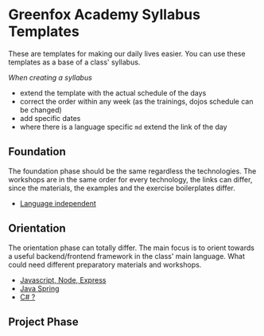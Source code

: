 # Greenfox Academy Syllabus Templates
These are templates for making our daily lives easier. You can use these templates as a base of a class' syllabus.

*When creating a syllabus*
  - extend the template with the actual schedule of the days
  - correct the order within any week (as the trainings, dojos schedule can be changed)
  - add specific dates
  - where there is a language specific `md` extend the link of the day

## Foundation
The foundation phase should be the same regardless the technologies. The workshops are in the same order for every technology, the links can differ, since the materials, the examples and the exercise boilerplates differ.
 -  [Language independent](foundation/README.md)

## Orientation
The orientation phase can totally differ. The main focus is to orient towards a useful backend/frontend framework in the class' main language. What could need different preparatory materials and workshops.
 -  [Javascript, Node, Express](orientation/js-node.md)
 -  [Java Spring](orientation/java-spring.md)
 -  [C# ?](orientation/#)

## Project Phase